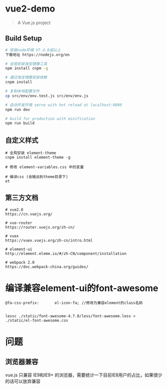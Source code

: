 # vue2-demo

> A Vue.js project

## Build Setup

``` bash
# 安装node环境 V7.4.0或以上
下载地址 https://nodejs.org/en

# 全局安装淘宝镜像工具
npm install cnpm -g

# 通过淘宝镜像安装依赖
cnpm install

# 复制本地配置文件
cp src/env/env.test.js src/env/env.js

# 启动开发环境 serve with hot reload at localhost:8080
npm run dev

# build for production with minification
npm run build
```

## 自定义样式

```
# 全局安装 element-theme
cnpm install element-theme -g

# 修改 element-variables.css 中的变量

# 编译css (会输出到theme目录下)
et
```

## 第三方文档

```
# vue2.0
https://cn.vuejs.org/

# vue-router
https://router.vuejs.org/zh-cn/

# vuex
https://vuex.vuejs.org/zh-cn/intro.html

# element-ui
http://element.eleme.io/#/zh-CN/component/installation

# webpack 2.0
https://doc.webpack-china.org/guides/
```

# 编译兼容element-ui的font-awesome
```
@fa-css-prefix:       el-icon-fa; //修改为兼容element的class名称


lessc ./static/font-awesome-4.7.0/less/font-awesome.less > ./static/el-font-awesome.css
```

# 问题

## 浏览器兼容
vue.js 只兼容 IE9和IE9+ 的浏览器，需要统计一下目前IE8用户的占比，如果很少的话可以放弃兼容

